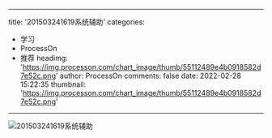 
---
title: '201503241619系统辅助'
categories: 
 - 学习
 - ProcessOn
 - 推荐
headimg: 'https://img.processon.com/chart_image/thumb/55112489e4b0918582d7e52c.png'
author: ProcessOn
comments: false
date: 2022-02-28 15:22:35
thumbnail: 'https://img.processon.com/chart_image/thumb/55112489e4b0918582d7e52c.png'
---

<div>   
<img class="thumb" alt="201503241619系统辅助" src="https://img.processon.com/chart_image/thumb/55112489e4b0918582d7e52c.png" referrerpolicy="no-referrer">
<p></p>  
</div>
            